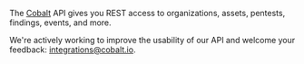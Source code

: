 The [Cobalt](https://cobalt.io) API gives you REST access to organizations, assets, pentests, findings, events, and more.

<aside class="notice">
We're actively working to improve the usability of our API and welcome your feedback:
<a href="mailto:" target="_blank">integrations@cobalt.io</a>.
</aside>